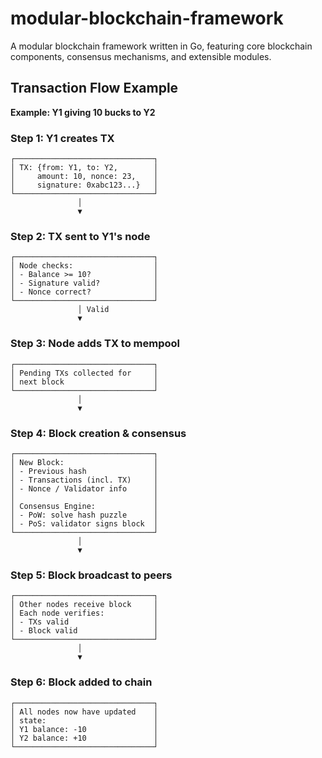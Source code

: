 # modular-blockchain-framework

A modular blockchain framework written in Go, featuring core blockchain components, consensus mechanisms, and extensible modules.

## Transaction Flow Example
**Example: Y1 giving 10 bucks to Y2**

### Step 1: Y1 creates TX
```
┌───────────────────────────────┐
│ TX: {from: Y1, to: Y2,        │
│     amount: 10, nonce: 23,    │
│     signature: 0xabc123...}   │
└───────────────────────────────┘
               │
               ▼
```

### Step 2: TX sent to Y1's node
```
┌───────────────────────────────┐
│ Node checks:                  │
│ - Balance >= 10?              │
│ - Signature valid?            │
│ - Nonce correct?              │
└───────────────────────────────┘
               │ Valid
               ▼
```

### Step 3: Node adds TX to mempool
```
┌───────────────────────────────┐
│ Pending TXs collected for     │
│ next block                    │
└───────────────────────────────┘
               │
               ▼
```

### Step 4: Block creation & consensus
```
┌───────────────────────────────┐
│ New Block:                    │
│ - Previous hash               │
│ - Transactions (incl. TX)     │
│ - Nonce / Validator info      │
│                               │
│ Consensus Engine:             │
│ - PoW: solve hash puzzle      │
│ - PoS: validator signs block  │
└───────────────────────────────┘
               │
               ▼
```

### Step 5: Block broadcast to peers
```
┌───────────────────────────────┐
│ Other nodes receive block     │
│ Each node verifies:           │
│ - TXs valid                   │
│ - Block valid                 │
└───────────────────────────────┘
               │
               ▼
```

### Step 6: Block added to chain
```
┌───────────────────────────────┐
│ All nodes now have updated    │
│ state:                        │
│ Y1 balance: -10               │
│ Y2 balance: +10               │
└───────────────────────────────┘
```
